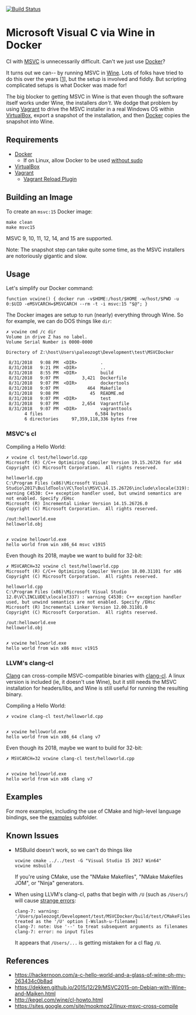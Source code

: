 [![Build Status](https://dev.azure.com/paleozogt/MSVCDocker/_apis/build/status/paleozogt.MSVCDocker?branchName=master)](https://dev.azure.com/paleozogt/MSVCDocker/_build/latest?definitionId=3&branchName=master)

# Microsoft Visual C via Wine in Docker

CI with [MSVC](https://visualstudio.microsoft.com/vs/community/) is unnecessarily difficult. Can't we just use [Docker](https://www.docker.com/get-started)?

It turns out we can-- by running MSVC in [Wine](https://www.winehq.org/).  Lots of folks have tried to do this over the years [[1](README.md#references)], but the setup is involved and fiddly.  But scripting complicated setups is what Docker was made for!

The big blocker to getting MSVC in Wine is that even though the software itself works under Wine, the installers *don't*.  We dodge that problem by using [Vagrant](https://www.vagrantup.com/downloads.html) to drive the MSVC installer in a real Windows OS within [VirtualBox](https://www.virtualbox.org/wiki/Downloads), export a snapshot of the installation, and then [Docker](https://www.docker.com/get-started) copies the snapshot into Wine.

## Requirements

 * [Docker](https://www.docker.com/get-started)
    * If on Linux, allow Docker to be used [without sudo](https://docs.docker.com/engine/installation/linux/linux-postinstall/)
 * [VirtualBox](https://www.virtualbox.org/wiki/Downloads)
 * [Vagrant](https://www.vagrantup.com/downloads.html)
    * [Vagrant Reload Plugin](https://github.com/aidanns/vagrant-reload)

## Building an Image

To create an `msvc:15` Docker image:

```
make clean
make msvc15
```

MSVC 9, 10, 11, 12, 14, and 15 are supported.

Note: The snapshot step can take quite some time, as the MSVC installers are notoriously gigantic and slow.

## Usage

Let's simplify our Docker command:
```
function vcwine() { docker run -v$HOME:/host/$HOME -w/host/$PWD -u 0:$UID -eMSVCARCH=$MSVCARCH --rm -t -i msvc:15 "$@"; }
```

The Docker images are setup to run (nearly) everything through Wine.  So for example, we can do DOS things like `dir`:

```
✗ vcwine cmd /c dir
Volume in drive Z has no label.
Volume Serial Number is 0000-0000

Directory of Z:\host\Users\paleozogt\Development\test\MSVCDocker

 8/31/2018   9:08 PM  <DIR>         .
 8/31/2018   9:21 PM  <DIR>         ..
 8/31/2018   8:55 PM  <DIR>         build
 8/31/2018   9:07 PM         3,421  Dockerfile
 8/31/2018   9:07 PM  <DIR>         dockertools
 8/31/2018   9:07 PM           464  Makefile
 8/31/2018   9:08 PM            45  README.md
 8/31/2018   9:07 PM  <DIR>         test
 8/31/2018   9:07 PM         2,654  Vagrantfile
 8/31/2018   9:07 PM  <DIR>         vagranttools
       4 files                    6,584 bytes
       6 directories     97,359,118,336 bytes free
```

### MSVC's cl

Compiling a Hello World:
```
✗ vcwine cl test/helloworld.cpp 
Microsoft (R) C/C++ Optimizing Compiler Version 19.15.26726 for x64
Copyright (C) Microsoft Corporation.  All rights reserved.

helloworld.cpp
C:\Program Files (x86)\Microsoft Visual Studio\2017\BuildTools\VC\Tools\MSVC\14.15.26726\include\xlocale(319): warning C4530: C++ exception handler used, but unwind semantics are not enabled. Specify /EHsc
Microsoft (R) Incremental Linker Version 14.15.26726.0
Copyright (C) Microsoft Corporation.  All rights reserved.

/out:helloworld.exe 
helloworld.obj 


✗ vcwine helloworld.exe
hello world from win x86_64 msvc v1915
```

Even though its 2018, maybe we want to build for 32-bit:
```
✗ MSVCARCH=32 vcwine cl test/helloworld.cpp
Microsoft (R) C/C++ Optimizing Compiler Version 18.00.31101 for x86
Copyright (C) Microsoft Corporation.  All rights reserved.

helloworld.cpp
C:\Program Files (x86)\Microsoft Visual Studio 12.0\VC\INCLUDE\xlocale(337) : warning C4530: C++ exception handler used, but unwind semantics are not enabled. Specify /EHsc
Microsoft (R) Incremental Linker Version 12.00.31101.0
Copyright (C) Microsoft Corporation.  All rights reserved.

/out:helloworld.exe
helloworld.obj


✗ vcwine helloworld.exe
hello world from win x86 msvc v1915
```

### LLVM's clang-cl

[Clang](https://clang.llvm.org/) can cross-compile MSVC-compatible binaries with [clang-cl](http://blog.llvm.org/2018/03/clang-is-now-used-to-build-chrome-for.html).
A linux version is included (ie, it doesn't use Wine), but it still needs the MSVC installation for headers/libs, and Wine is still useful for running
the resulting binary.

Compiling a Hello World:
```
✗ vcwine clang-cl test/helloworld.cpp 


✗ vcwine helloworld.exe
hello world from win x86_64 clang v7
```

Even though its 2018, maybe we want to build for 32-bit:
```
✗ MSVCARCH=32 vcwine clang-cl test/helloworld.cpp


✗ vcwine helloworld.exe
hello world from win x86 clang v7
```

## Examples

For more examples, including the use of CMake and high-level language bindings, see the [examples](examples) subfolder.

## Known Issues

* MSBuild doesn't work, so we can't do things like

  ```
  vcwine cmake ../../test -G "Visual Studio 15 2017 Win64"
  vcwine msbuild
  ```

  If you're using CMake, use the "NMake Makefiles", "NMake Makefiles JOM", or "Ninja" generators.

* When using LLVM's clang-cl, paths that begin with `/U` (such as `/Users/`) will cause [strange errors](https://reviews.llvm.org/D29198):

  ```
  clang-7: warning: '/Users/paleozogt/Development/test/MSVCDocker/build/test/CMakeFiles/CMakeTmp/testCCompiler.c' treated as the '/U' option [-Wslash-u-filename]
  clang-7: note: Use '--' to treat subsequent arguments as filenames
  clang-7: error: no input files
  ```

  It appears that `/Users/...` is getting mistaken for a cl flag `/U`.

## References
 * https://hackernoon.com/a-c-hello-world-and-a-glass-of-wine-oh-my-263434c0b8ad
 * https://dekken.github.io/2015/12/29/MSVC2015-on-Debian-with-Wine-and-Maiken.html
 * http://kegel.com/wine/cl-howto.html
 * https://sites.google.com/site/mookmoz2/linux-msvc-cross-compile
